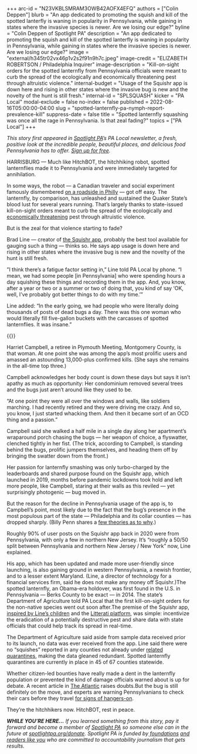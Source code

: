 +++
arc-id = "N23VKBLSMRAM3OWB42AOFX4EFQ"
authors = ["Colin Deppen"]
blurb = "An app dedicated to promoting the squish and kill of the spotted lanterfly is waning in popularity in Pennsylvania, while gaining in states where the invasive species is newer. Are we losing our edge?"
byline = "Colin Deppen of Spotlight PA"
description = "An app dedicated to promoting the squish and kill of the spotted lanterfly is waning in popularity in Pennsylvania, while gaining in states where the invasive species is newer. Are we losing our edge?"
image = "external/h345tr02vx46p1v2s2f91n9h7c.jpeg"
image-credit = "ELIZABETH ROBERTSON / Philadelphia Inquirer"
image-description = "Kill-on-sight orders for the spotted lanternfly from Pennsylvania officials were meant to curb the spread of the ecologically and economically threatening pest through altruistic violence."
internal-budget = "Usage of the Squishr app is down here and rising in other states where the invasive bug is new and the novelty of the hunt is still fresh."
internal-id = "SPLSQUASH"
kicker = "PA Local"
modal-exclude = false
no-index = false
published = 2022-08-16T05:00:00-04:00
slug = "spotted-lanternfly-pa-nymph-report-prevalence-kill"
suppress-date = false
title = "Spotted lanternfly squashing was once all the rage in Pennsylvania. Is that zeal fading?"
topics = ["PA Local"]
+++

<i>This story first appeared in </i><a href="https://www.spotlightpa.org/"><i>Spotlight PA</i></a><i>’s PA Local newsletter, a fresh, positive look at the incredible people, beautiful places, and delicious food Pennsylvania has to offer. </i><a href="https://www.spotlightpa.org/newsletters"><i>Sign up for free</i></a><i>.</i>

HARRISBURG — Much like HitchBOT, the hitchhiking robot, spotted lanternflies made it to Pennsylvania and were immediately targeted for annihilation.

In some ways, the robot — a Canadian traveler and social experiment famously dismembered <a href="https://gizmodo.com/hitchhiking-robot-lasts-just-two-weeks-in-us-because-hu-1721544551">on a roadside in Philly</a> — got off easy. The lanternfly, by comparison, has unleashed and sustained the Quaker State’s blood lust for several years running. That’s largely thanks to state-issued kill-on-sight orders meant to curb the spread of the ecologically and <a href="https://www.psu.edu/news/research/story/scientists-examine-potential-economic-impact-spotted-lanternfly-pa/">economically threatening</a> pest through altruistic violence.

But is the zeal for that violence starting to fade?

<script src="https://www.spotlightpa.org/embed.js" async></script><div data-spl-embed-version="1" data-spl-src="https://www.spotlightpa.org/embeds/newsletter/"></div>

Brad Line — creator of <a href="https://www.facebook.com/Squishr/">the Squishr app</a>, probably the best tool available for gauging such a thing — thinks so. He says app usage is down here and rising in other states where the invasive bug is new and the novelty of the hunt is still fresh.

”I think there’s a fatigue factor setting in,” Line told PA Local by phone. “I mean, we had some people [in Pennsylvania] who were spending hours a day squishing these things and recording them in the app. And, you know, after a year or two or a summer or two of doing that, you kind of say ‘OK, well, I’ve probably got better things to do with my time.’”

Line added: “In the early going, we had people who were literally doing thousands of posts of dead bugs a day. There was this one woman who would literally fill five-gallon buckets with the carcasses of spotted lanternflies. It was insane.”

{{<picture src="external/daz4v06fejdxs2wfts42q3mevg.jpeg" description="Harriet Campbell&#39;s bucket of dead spotted lanternflies on her balcony in Plymouth Meeting, Pa.  Photo Courtesy of Harriet Campbell" caption="Harriet Campbell&#39;s bucket of dead spotted lanternflies on her balcony in Plymouth Meeting, Pa.  Photo Courtesy of Harriet Campbell" credit="Harriet Campbell">}} 

Harriet Campbell, a retiree in Plymouth Meeting, Montgomery County, is that woman. At one point she was among the app’s most prolific users and amassed an astounding 13,000-plus confirmed kills. (She says she remains in the all-time top three.)

Campbell acknowledges her body count is down these days but says it isn’t apathy as much as opportunity: Her condominium removed several trees and the bugs just aren’t around like they used to be.

“At one point they were all over the windows and walls, like soldiers marching. I had recently retired and they were driving me crazy. And so, you know, I just started whacking them. And then it became sort of an OCD thing and a passion.”

Campbell said she walked a half mile in a single day along her apartment’s wraparound porch chasing the bugs — her weapon of choice, a flyswatter, clenched tightly in her fist. (The trick, according to Campbell, is standing behind the bugs, prolific jumpers themselves, and heading them off by bringing the swatter down from the front.)

Her passion for lanternfly smashing was only turbo-charged by the leaderboards and shared purpose found on the Squishr app, which launched in 2019, months before pandemic lockdowns took hold and left more people, like Campbell, staring at their walls as this reviled — yet surprisingly photogenic — bug moved in.

But the reason for the decline in Pennsylvania usage of the app is, to Campbell’s point, most likely due to the fact that the bug’s presence in the most populous part of the state — Philadelphia and its collar counties — has dropped sharply. (Billy Penn shares a <a href="https://billypenn.com/2021/08/23/philadelphia-spotted-lanternflies-disappearing-moving-north-invasive/#:~:text=There%20are%20fewer%20spotted%20lanternflies,as%20before%2C%20according%20to%20Pa.">few theories as to why</a>.)

Roughly 90% of user posts on the Squishr app back in 2020 were from Pennsylvania, with only a few in northern New Jersey. It’s “roughly a 50/50 split between Pennsylvania and northern New Jersey / New York” now, Line explained.

His app, which has been updated and made more user-friendly since launching, is also gaining ground in western Pennsylvania, a newish frontier, and to a lesser extent Maryland. (Line, a director of technology for a financial services firm, said he does not make any money off Squishr.)The spotted lanternfly, an Obama-era holdover, was first found in the U.S. in Pennsylvania — Berks County to be exact — in 2014. The state’s Department of Agriculture told PA Local that the first kill-on-sight orders for the non-native species went out soon after.The premise of the Squishr app, <a href="https://www.audacy.com/kywnewsradio/articles/news/squishing-spotted-lanternflies-theres-app">inspired by Line’s children</a> and the <a href="https://www.litterati.org/">Litterati platform</a>, was simple: incentivize the eradication of a potentially destructive pest and share data with state officials that could help track its spread in real-time.

The Department of Agriculture said aside from sample data received prior to its launch, no data was ever received from the app. Line said there were no “squishes” reported in any counties not already under <a href="https://www.media.pa.gov/pages/agriculture_details.aspx?newsid=1196">related quarantines</a>, making the data gleaned redundant. Spotted lanternfly quarantines are currently in place in 45 of 67 counties statewide.

Whether citizen-led bounties have really made a dent in the lanternfly population or prevented the kind of damage officials warned about is up for debate. A recent article in <a href="https://www.theatlantic.com/science/archive/2022/04/killing-lanternfly-effect-invasive-species/629489/">The Atlantic</a> raises doubts.But the bug is still definitely on the move, and experts are warning Pennsylvanians to check their cars before they travel <a href="https://www.pghcitypaper.com/pittsburgh/agriculture-experts-advise-you-look-before-you-leave-to-contain-the-spotted-lanternfly/Content?oid=22163074">for signs of hangers-on</a>.

They’re the hitchhikers now. HitchBOT, rest in peace.

<i><b>WHILE YOU’RE HERE...</b></i><i> If you learned something from this story, pay it forward and become a member of </i><a href="https://www.spotlightpa.org/"><i>Spotlight PA</i></a><i> so someone else can in the future at </i><a href="http://spotlightpa.org/donate"><i>spotlightpa.org/donate</i></a><i>. Spotlight PA is funded by</i><a href="https://www.spotlightpa.org/support"><i> foundations</i></a><i> </i><a href="https://www.spotlightpa.org/support"><i>and readers like you</i></a><i> who are committed to accountability journalism that gets results.</i>
